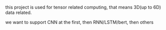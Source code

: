 this project is used for tensor related computing, that means 3D(up to 6D) data related.

we want to support CNN at the first, then RNN/LSTM/bert, then others